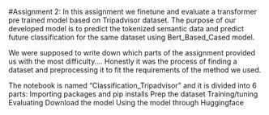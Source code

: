 #Assignment 2:
In this assignment we finetune and evaluate a transformer pre trained model based on Tripadvisor dataset. The purpose of our developed model is to predict the tokenized semantic data and predict future classification for the same dataset using Bert_Based_Cased model.

We were supposed to write down which parts of the assignment provided us with the most difficulty…. Honestly it was the process of finding a dataset and preprocessing it to fit the requirements of the method we used.

The notebook is named “Classification_Tripadvisor” and it is divided into 6 parts: Importing packages and pip installs Prep the dataset Training/tuning Evaluating Download the model Using the model through Huggingface
